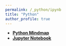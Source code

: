```yaml
---
permalink: /_python/ipynb
title: "Python"
author_profile: true
---
```


- [**Python Mindmap**](https://www.canva.com/design/DAGUyznbOvY/2hQtGwE4yN0mrOktPLnjsg/view?utm_content=DAGUyznbOvY&utm_campaign=share_your_design&utm_medium=link&utm_source=shareyourdesignpanel)
- [**Jupyter Notebook**](https://github.com/JiaxinCai1/jc_python_notebook)
